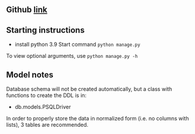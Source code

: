 ## Github [link](https://github.com/Md557/python-phone-inventory)


## Starting instructions
* install python 3.9
Start command `python manage.py`

To view optional arguments, use `python manage.py -h`

## Model notes 

Database schema will not be created automatically, but a class with functions to create the DDL is in:
 * db.models.PSQLDriver

In order to properly store the data in normalized form (i.e. no columns with lists), 3 tables are recommended.
